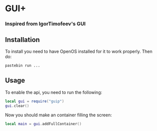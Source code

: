 # GUI+
### Inspired from IgorTimofeev's GUI

## Installation
To install you need to have OpenOS installed for it to work properly.
Then do:

    pastebin run ...

## Usage
To enable the api, you need to run the following:

```lua
local gui = require("guip")
gui.clear()
```

Now you should make an container filling the screen:

```lua
local main = gui.addFullContainer()
```
